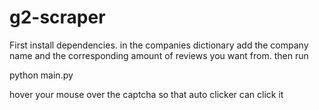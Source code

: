 # g2-scraper
First install dependencies. 
in the companies dictionary add the company name and the corresponding amount of reviews you want from. 
then run 

python main.py

hover your mouse over the captcha so that auto clicker can click it
